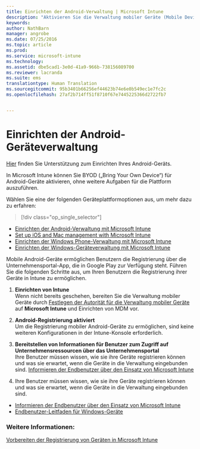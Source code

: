 ```yaml
---
title: Einrichten der Android-Verwaltung | Microsoft Intune
description: "Aktivieren Sie die Verwaltung mobiler Geräte (Mobile Device Management, MDM) für Android- und KNOX-Geräte mit Microsoft Intune."
keywords: 
author: NathBarn
manager: angrobe
ms.date: 07/25/2016
ms.topic: article
ms.prod: 
ms.service: microsoft-intune
ms.technology: 
ms.assetid: dbe5cad1-3e0d-41a9-966b-738156089700
ms.reviewer: lacranda
ms.suite: ems
translationtype: Human Translation
ms.sourcegitcommit: 95b3401b66256ef44623b74e6e0b549ec1e7fc2c
ms.openlocfilehash: 27af2b714ff51f8710f67e7445225366d2722fb7


---
```


# Einrichten der Android-Geräteverwaltung
[Hier](../enduser/using-your-android-device-with-intune.md) finden Sie Unterstützung zum Einrichten Ihres Android-Geräts.

In Microsoft Intune können Sie BYOD („Bring Your Own Device“) für Android-Geräte aktivieren, ohne weitere Aufgaben für die Plattform auszuführen.

Wählen Sie eine der folgenden Geräteplattformoptionen aus, um mehr dazu zu erfahren:

> [!div class="op_single_selector"]
- [Einrichten der Android-Verwaltung mit Microsoft Intune](set-up-android-management-with-microsoft-intune.md)
- [Set up iOS and Mac management with Microsoft Intune](set-up-ios-and-mac-management-with-microsoft-intune.md)
- [Einrichten der Windows Phone-Verwaltung mit Microsoft Intune](set-up-windows-phone-management-with-microsoft-intune.md)
- [Einrichten der Windows-Geräteverwaltung mit Microsoft Intune](set-up-windows-device-management-with-microsoft-intune.md)

Mobile Android-Geräte ermöglichen Benutzern die Registrierung über die Unternehmensportal-App, die in Google Play zur Verfügung steht. Führen Sie die folgenden Schritte aus, um Ihren Benutzern die Registrierung ihrer Geräte in Intune zu ermöglichen.

1.  **Einrichten von Intune**<br>
    Wenn nicht bereits geschehen, bereiten Sie die Verwaltung mobiler Geräte durch [Festlegen der Autorität für die Verwaltung mobiler Geräte](get-ready-to-enroll-devices-in-microsoft-intune.md#set-mobile-device-management-authority) auf **Microsoft Intune** und Einrichten von MDM vor.

2.  **Android-Registrierung aktiviert**<br>
    Um die Registrierung mobiler Android-Geräte zu ermöglichen, sind keine weiteren Konfigurationen in der Intune-Konsole erforderlich.

3.  **Bereitstellen von Informationen für Benutzer zum Zugriff auf Unternehmensressourcen über das Unternehmensportal**<br>
    Ihre Benutzer müssen wissen, wie sie ihre Geräte registrieren können und was sie erwartet, wenn die Geräte in die Verwaltung eingebunden sind. [Informieren der Endbenutzer über den Einsatz von Microsoft Intune](what-to-tell-your-end-users-about-using-microsoft-intune.md)

4.  Ihre Benutzer müssen wissen, wie sie ihre Geräte registrieren können und was sie erwartet, wenn die Geräte in die Verwaltung eingebunden sind.
  - [Informieren der Endbenutzer über den Einsatz von Microsoft Intune](what-to-tell-your-end-users-about-using-microsoft-intune.md)
  - [Endbenutzer-Leitfaden für Windows-Geräte](../enduser/using-your-android-device-with-intune.md)

### Weitere Informationen:
[Vorbereiten der Registrierung von Geräten in Microsoft Intune](get-ready-to-enroll-devices-in-microsoft-intune.md)



<!--HONumber=Aug16_HO4-->


